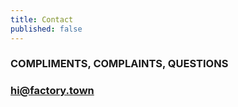```yaml
---
title: Contact
published: false
---
```


### COMPLIMENTS, COMPLAINTS, QUESTIONS

### [hi@factory.town](mailto:hi@factory.town)
